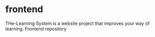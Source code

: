 # frontend
THe-Learning System is a website project that improves your way of learning. Frontend repository
